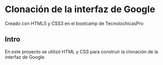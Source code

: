 # Clonación de la interfaz de Google
Creado con HTML5 y CSS3 en el bootcamp de TecnolochicasPro

## Intro
En este proyecto se utilizó HTML y CSS para construir la clonación de la interfaz de Google.
